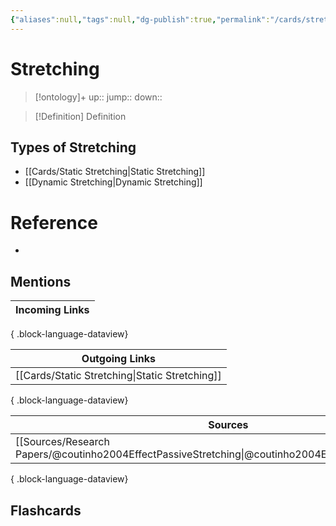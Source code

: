```yaml
---
{"aliases":null,"tags":null,"dg-publish":true,"permalink":"/cards/stretching/","dgPassFrontmatter":true}
---
```


# Stretching

> [!ontology]+
> up:: 
> jump:: 
> down:: 

> [!Definition] Definition
> 

## Types of Stretching
- [[Cards/Static Stretching\|Static Stretching]]
- [[Dynamic Stretching\|Dynamic Stretching]]

# Reference
- 

## Mentions
| Incoming Links |
| -------------- |

{ .block-language-dataview}

| Outgoing Links                                    |
| ------------------------------------------------- |
| [[Cards/Static Stretching\|Static Stretching]] |

{ .block-language-dataview}

| Sources                                                                                                   |
| --------------------------------------------------------------------------------------------------------- |
| [[Sources/Research Papers/@coutinho2004EffectPassiveStretching\|@coutinho2004EffectPassiveStretching]] |

{ .block-language-dataview}

## Flashcards 
